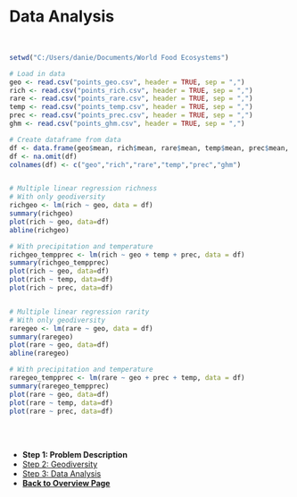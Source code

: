# Data Analysis

<br />


```R
setwd("C:/Users/danie/Documents/World Food Ecosystems")

# Load in data
geo <- read.csv("points_geo.csv", header = TRUE, sep = ",")
rich <- read.csv("points_rich.csv", header = TRUE, sep = ",")
rare <- read.csv("points_rare.csv", header = TRUE, sep = ",")
temp <- read.csv("points_temp.csv", header = TRUE, sep = ",")
prec <- read.csv("points_prec.csv", header = TRUE, sep = ",")
ghm <- read.csv("points_ghm.csv", header = TRUE, sep = ",")

# Create dataframe from data
df <- data.frame(geo$mean, rich$mean, rare$mean, temp$mean, prec$mean, ghm$mean)
df <- na.omit(df)
colnames(df) <- c("geo","rich","rare","temp","prec","ghm")


# Multiple linear regression richness
# With only geodiversity
richgeo <- lm(rich ~ geo, data = df)
summary(richgeo)
plot(rich ~ geo, data=df)
abline(richgeo)

# With precipitation and temperature
richgeo_tempprec <- lm(rich ~ geo + temp + prec, data = df)
summary(richgeo_tempprec)
plot(rich ~ geo, data=df)
plot(rich ~ temp, data=df)
plot(rich ~ prec, data=df)


# Multiple linear regression rarity
# With only geodiversity
raregeo <- lm(rare ~ geo, data = df)
summary(raregeo)
plot(rare ~ geo, data=df)
abline(raregeo)

# With precipitation and temperature
raregeo_tempprec <- lm(rare ~ geo + prec + temp, data = df)
summary(raregeo_tempprec)
plot(rare ~ geo, data=df)
plot(rare ~ temp, data=df)
plot(rare ~ prec, data=df)
```



<br />
<br />


<nav>
  <ul>
    <li><strong>Step 1: Problem Description</strong></li>
    <li><a href="geodiversity.html">Step 2: Geodiversity</a></li>
    <li><a href="relationship.html">Step 3: Data Analysis</a></li>
    <li><a href="../"><b>Back to Overview Page</b></a></li>
  </ul>
</nav>


